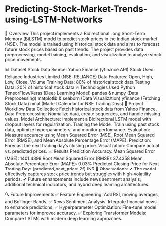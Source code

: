 # Predicting-Stock-Market-Trends-using-LSTM-Networks
📌 Overview
This project implements a Bidirectional Long Short-Term Memory (BiLSTM) model to predict stock prices in the Indian stock market (NSE). The model is trained using historical stock data and aims to forecast future stock prices based on past trends. The project provides data preprocessing, model training, evaluation, and visualization to analyze stock price movements.

📊 Dataset
Stock Data Source: Yahoo Finance (yfinance API)
Stock Used: Reliance Industries Limited (NSE: RELIANCE)
Data Features: Open, High, Low, Close, Volume
Training Data: 80% of historical stock data
Testing Data: 20% of historical stock data
🔥 Technologies Used
Python
TensorFlow/Keras (Deep Learning Model)
pandas & numpy (Data Preprocessing)
matplotlib & seaborn (Data Visualization)
yfinance (Fetching Stock Data)
mcal (Market Calendar for NSE Trading Days)
🚀 Project Workflow
Data Collection: Fetch historical stock data from Yahoo Finance.
Data Preprocessing: Normalize data, create sequences, and handle missing values.
Model Architecture: Implement a Bidirectional LSTM model with dropout layers for regularization.
Training the Model: Train using past stock data, optimize hyperparameters, and monitor performance.
Evaluation: Measure accuracy using Mean Squared Error (MSE), Root Mean Squared Error (RMSE), and Mean Absolute Percentage Error (MAPE).
Prediction: Forecast the next trading day’s closing price.
Visualization: Compare actual vs. predicted prices.
📈 Results
Prediction Accuracy:
Mean Squared Error (MSE): 1401.4399
Root Mean Squared Error (RMSE): 37.4358
Mean Absolute Percentage Error (MAPE): 0.03%
Predicted Closing Price for Next Trading Day: {predicted_next_price:.2f} INR
📌 Observations:
✔ The model effectively captures stock price trends but struggles with high-volatility periods.
✔ Future enhancements include news sentiment analysis, additional technical indicators, and hybrid deep learning architectures.

🔍 Future Improvements
✅ Feature Engineering: Add RSI, moving averages, and Bollinger Bands.
✅ News Sentiment Analysis: Integrate financial news to enhance predictions.
✅ Hyperparameter Optimization: Fine-tune model parameters for improved accuracy.
✅ Exploring Transformer Models: Compare LSTMs with modern deep learning approaches.
